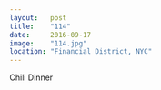 ```yaml
---
layout:   post
title:    "114"
date:     2016-09-17
image:    "114.jpg"
location: "Financial District, NYC"
---
```


Chili Dinner
